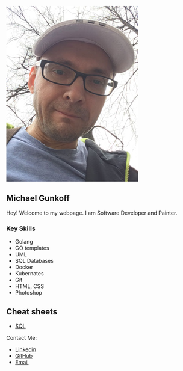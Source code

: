 ![my photo](images/photo.jpg)

## Michael Gunkoff

Hey! Welcome to my webpage. I am Software Developer and Painter.  

### Key Skills

- Golang
- GO templates
- UML
- SQL Databases
- Docker
- Kubernates
- Git
- HTML, CSS
- Photoshop

## Cheat sheets
- [SQL](download/sql_cheetsheet.pdf)

Contact Me:
- [Linkedin](https://www.linkedin.com/in/kaatinga)
- [GitHub](https://github.com/kaatinga)
- [Email](mailto:painter@3lines.club)